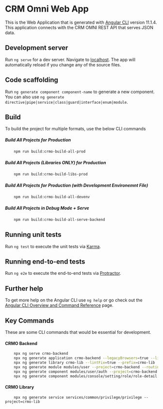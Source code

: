 # CRM Omni Web App

This is the Web Application that is generated with [Angular CLI](https://github.com/angular/angular-cli) version 11.1.4. This application connects with the CRM OMNI REST API that serves JSON data.

## Development server

Run `ng serve` for a dev server. Navigate to  [localhost](http://localhost:4200/ "localhost"). The app will automatically reload if you change any of the source files.

## Code scaffolding

Run `ng generate component component-name` to generate a new component. You can also use `ng generate directive|pipe|service|class|guard|interface|enum|module`.

## Build
To build the project for multiple formats, use the below CLI commands

##### Build All Projects for Production
```sh
	npm run build:crmo-build-all-prod
```

##### Build All Projects (Libraries ONLY) for Production
```sh
	npm run build:crmo-build-libs-prod
```

##### Build All Projects for Production (with Development Environemnt File)
```sh
	npm run build:crmo-build-all-devenv
```

##### Build All Projects in Debug Mode + Serve
```sh
	npm run build:crmo-build-all-serve-backend
```

## Running unit tests

Run `ng test` to execute the unit tests via [Karma](https://karma-runner.github.io).

## Running end-to-end tests

Run `ng e2e` to execute the end-to-end tests via [Protractor](http://www.protractortest.org/).

## Further help

To get more help on the Angular CLI use `ng help` or go check out the [Angular CLI Overview and Command Reference](https://angular.io/cli) page.


## Key Commands
These are some CLI commands that would be essential for development.

#### CRMO Backend
```sh
    npx ng serve crmo-backend
    npx ng generate application crmo-backend --legacyBrowsers=true --lintFix=true --prefix=crmo-backend --routing=true --strict=true --style=scss
    npx ng generate library crmo-lib --lintFix=true --prefix=crmo-lib
    npx ng generate module modules/user --project=crmo-backend --routing=true --module=modules/user
    npx ng generate component modules/user/auth --project=crmo-backend --module=modules/user
    npx ng generate component modules/console/setting/role/role-detail --project=crmo-backend --module=modules/console/setting
```

#### CRMO Library
```
    npx ng generate service services/common/privilege/privilege --project=crmo-lib

```